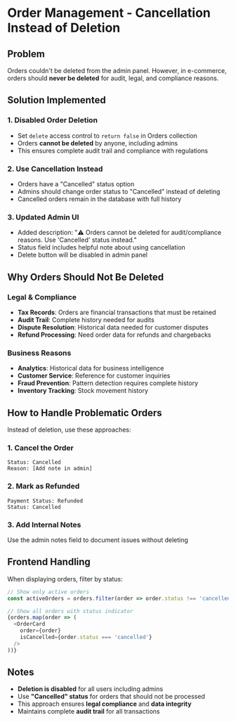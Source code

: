 # Order Management - Cancellation Instead of Deletion

## Problem

Orders couldn't be deleted from the admin panel. However, in e-commerce, orders should **never be deleted** for audit, legal, and compliance reasons.

## Solution Implemented

### 1. Disabled Order Deletion

- Set `delete` access control to `return false` in Orders collection
- Orders **cannot be deleted** by anyone, including admins
- This ensures complete audit trail and compliance with regulations

### 2. Use Cancellation Instead

- Orders have a "Cancelled" status option
- Admins should change order status to "Cancelled" instead of deleting
- Cancelled orders remain in the database with full history

### 3. Updated Admin UI

- Added description: "⚠️ Orders cannot be deleted for audit/compliance reasons. Use 'Cancelled' status instead."
- Status field includes helpful note about using cancellation
- Delete button will be disabled in admin panel

## Why Orders Should Not Be Deleted

### Legal & Compliance

- **Tax Records**: Orders are financial transactions that must be retained
- **Audit Trail**: Complete history needed for audits
- **Dispute Resolution**: Historical data needed for customer disputes
- **Refund Processing**: Need order data for refunds and chargebacks

### Business Reasons

- **Analytics**: Historical data for business intelligence
- **Customer Service**: Reference for customer inquiries
- **Fraud Prevention**: Pattern detection requires complete history
- **Inventory Tracking**: Stock movement history

## How to Handle Problematic Orders

Instead of deletion, use these approaches:

### 1. Cancel the Order

```
Status: Cancelled
Reason: [Add note in admin]
```

### 2. Mark as Refunded

```
Payment Status: Refunded
Status: Cancelled
```

### 3. Add Internal Notes

Use the admin notes field to document issues without deleting

## Frontend Handling

When displaying orders, filter by status:

```typescript
// Show only active orders
const activeOrders = orders.filter(order => order.status !== 'cancelled')

// Show all orders with status indicator
{orders.map(order => (
  <OrderCard
    order={order}
    isCancelled={order.status === 'cancelled'}
  />
))}
```

## Notes

- **Deletion is disabled** for all users including admins
- Use **"Cancelled" status** for orders that should not be processed
- This approach ensures **legal compliance** and **data integrity**
- Maintains complete **audit trail** for all transactions
